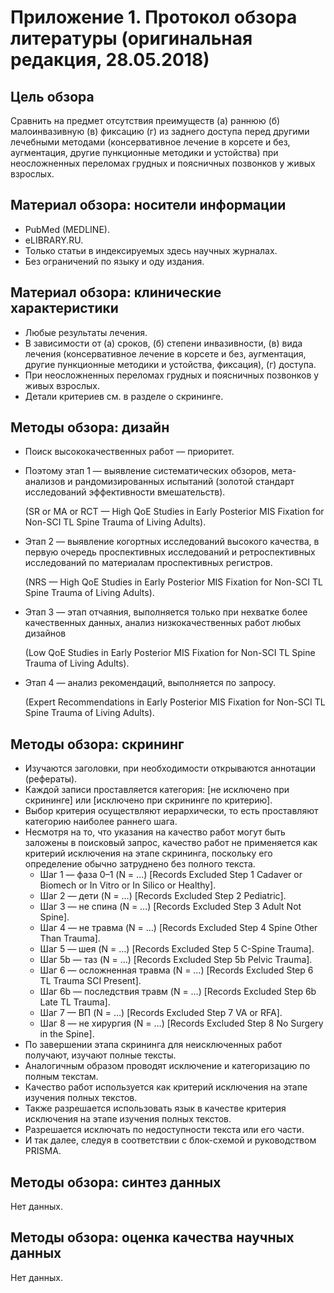 # Приложение 1. Протокол обзора литературы (оригинальная редакция, 28.05.2018)
## Цель обзора
Сравнить на предмет отсутствия преимуществ (а) раннюю (б) малоинвазивную (в) фиксацию (г) из заднего доступа перед другими лечебными методами (консервативное лечение в корсете и без, аугментация, другие пункционные методики и устойства) при неосложненных переломах грудных и поясничных позвонков у живых взрослых.

## Материал обзора: носители информации
* PubMed (MEDLINE).
* eLIBRARY.RU.
* Только статьи в индексируемых здесь научных журналах.
* Без ограничений по языку и оду издания.

## Материал обзора: клинические характеристики
* Любые результаты лечения.
* В зависимости от (а) сроков, (б) степени инвазивности, (в) вида лечения (консервативное лечение в корсете и без, аугментация, другие пункционные методики и устойства, фиксация), (г) доступа.
* При неосложненных переломах грудных и поясничных позвонков у живых взрослых.
* Детали критериев см. в разделе о скрининге.

## Методы обзора: дизайн
* Поиск высококачественных работ — приоритет.
* Поэтому этап 1 — выявление систематических обзоров, мета-анализов и рандомизированных испытаний (золотой стандарт исследований эффективности вмешательств).

    (SR or MA or RCT — High QoE Studies in Early Posterior MIS Fixation for Non-SCI TL Spine Trauma of Living Adults).

* Этап 2 — выявление когортных исследований высокого качества, в первую очередь проспективных исследований и ретроспективных исследований по материалам проспективных регистров.

    (NRS — High QoE Studies in Early Posterior MIS Fixation for Non-SCI TL Spine Trauma of Living Adults).

* Этап 3 — этап отчаяния, выполняется только при нехватке более качественных данных, анализ низкокачественных работ любых дизайнов

    (Low QoE Studies in Early Posterior MIS Fixation for Non-SCI TL Spine Trauma of Living Adults).

* Этап 4 — анализ рекомендаций, выполняется по запросу.

    (Expert Recommendations in Early Posterior MIS Fixation for Non-SCI TL Spine Trauma of Living Adults).

## Методы обзора: скрининг
* Изучаются заголовки, при необходимости открываются аннотации (рефераты).
* Каждой записи проставляется категория: [не исключено при скрининге] или [исключено при скрининге по критерию].
* Выбор критерия осуществляют иерархически, то есть проставляют категорию наиболее раннего шага.
* Несмотря на то, что указания на качество работ могут быть заложены в поисковый запрос, качество работ не применяется как критерий исключения на этапе скрининга, поскольку его определение обычно затруднено без полного текста.
    * Шаг 1 — фаза 0–1 (N = …) [Records Excluded Step 1 Cadaver or Biomech or In Vitro or In Silico or Healthy].
    * Шаг 2 — дети (N = …) [Records Excluded Step 2 Pediatric].
    * Шаг 3 — не спина (N = …) [Records Excluded Step 3 Adult Not Spine].
    * Шаг 4 — не травма (N = …) [Records Excluded Step 4 Spine Other Than Trauma].
    * Шаг 5 — шея (N = …) [Records Excluded Step 5 C-Spine Trauma].
    * Шаг 5b — таз (N = …) [Records Excluded Step 5b Pelvic Trauma].
    * Шаг 6 — осложненная травма (N = …) [Records Excluded Step 6 TL Trauma SCI Present].
    * Шаг 6b — последствия травм (N = …) [Records Excluded Step 6b Late TL Trauma].
    * Шаг 7 — ВП (N = …) [Records Excluded Step 7 VA or RFA].
    * Шаг 8 — не хирургия (N = …) [Records Excluded Step 8 No Surgery in the Spine].
* По завершении этапа скрининга для неисключенных работ получают, изучают полные тексты.
* Аналогичным образом проводят исключение и категоризацию по полным текстам.
* Качество работ используется как критерий исключения на этапе изучения полных текстов.
* Также разрешается использовать язык в качестве критерия исключения на этапе изучения полных текстов.
* Разрешается исключать по недоступности текста или его части.
* И так далее, следуя в соответствии с блок-схемой и руководством PRISMA.

## Методы обзора: синтез данных
Нет данных.

## Методы обзора: оценка качества научных данных
Нет данных.
